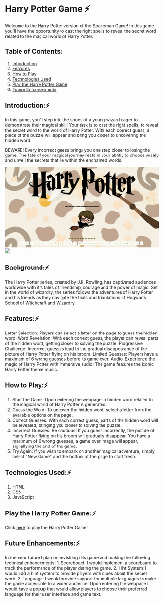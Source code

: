 # Harry Potter Game ⚡️

Welcome to the Harry Potter version of the Spaceman Game! In this game you'll have the opportunity to 
cast the right spells to reveal the secret word related to the magical world of Harry Potter. 

## Table of Contents: 
1. [Introduction](#introduction) 
2. [Features](#features)
3. [How to Play](#how-to-play) 
4. [Technologies Used](#technologies-used)
5. [Play the Harry Potter Game](#play-the-harry-potter-game) 
6. [Future Enhancements](#future-enhancements)

## Introduction:⚡️
In this game, you'll step into the shoes of a young wizard eager to demonstrate their magical skill! Your task is to cast 
the right spells, to reveal the secret word to the world of Harry Potter. With each correct guess, a piece of the puzzle 
will appear and bring you closer to uncovering the hidden word. 

BEWARE! Every incorrect guess brings you one step closer to losing the game. The fate of your magical journey rests 
in your ablitiy to choose wisely and unveil the secrets that lie within the enchanted words. 

<img src="./imgs_read.me/screenshot.jpg">
<img src="./imgs_read.me/game-over.jpg>">

## Background:⚡️ 
The Harry Potter series, created by J.K. Rowling, has captivated audiences worldwide with it's tales of friendship, 
courage and the power of magic. Set in the world of wizardry, the series follows the adventures of Harry Potter and his 
friends as they navigate the trials and tribulations of Hogwarts School of Witchcraft and Wizardry. 

## Features:⚡️ 
Letter Selection: Players can select a letter on the page to guess the hidden word. 
Word Revelation: With each correct guess, the player can reveal parts of the hidden word, getting closer to solving the puzzle. 
Progressive Challenge: Incorrect guesses lead to the gradual disappearance of the picture of Harry Potter flying on his broom. 
Limited Guesses: Players have a maximum of 6 wrong guesses before its game over. 
Audio: Experience the magic of Harry Potter with immersive audio! The game features the iconic Harry Potter theme music. 

## How to Play:⚡️ 
1. Start the Game: Upon entering the webpage, a hidden word related to the magical world of Harry Potter is generated. 
2. Guess the Word: To uncover the  hidden word, select a letter from the avaliable options on the page. 
3. Correct Guesses: With each correct guess, parts of the hidden word will be revealed, bringing you closer to solving 
the puzzle.
4. Incorrect Guesses: Be cautious! If you guess incorrectly, the picture of Harry Potter flying on his broom will 
gradually disappear. You have a maximum of 6 wrong guesses, a game over image will appear, signallying the end of the game.
5. Try Again: If you wish to embark on another magical adventure, simply select "New Game" and the bottom of the page to start fresh. 

## Technologies Used:⚡️ 
1. HTML
2. CSS
3. JavaScript 

## Play the Harry Potter Game:⚡️
Click [here](https://theannagreen.github.io/Harry-Potter-Game/) to play the Harry Potter Game! 

## Future Enhancements:⚡️
In the near future I plan on revisiting this game and making the following technical enhancements: 
    1. Scoreboard: I would implement a scoreboard to track the performance of the player during the game. 
    2. Hint System: I would add a hint system to provide players with clues about the secret word. 
    3. Language: I would provide support for multiple languages to make the game accessible to a wider audience. Upon entering the webpage I would have a popup that would allow players to choose their preferred language for their user interface and game text. 